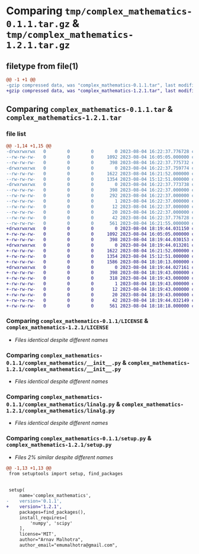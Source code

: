 # Comparing `tmp/complex_mathematics-0.1.1.tar.gz` & `tmp/complex_mathematics-1.2.1.tar.gz`

## filetype from file(1)

```diff
@@ -1 +1 @@
-gzip compressed data, was "complex_mathematics-0.1.1.tar", last modified: Fri Aug  4 16:22:37 2023, max compression
+gzip compressed data, was "complex_mathematics-1.2.1.tar", last modified: Fri Aug  4 18:19:44 2023, max compression
```

## Comparing `complex_mathematics-0.1.1.tar` & `complex_mathematics-1.2.1.tar`

### file list

```diff
@@ -1,14 +1,15 @@
-drwxrwxrwx   0        0        0        0 2023-08-04 16:22:37.776728 complex_mathematics-0.1.1/
--rw-rw-rw-   0        0        0     1092 2023-08-04 16:05:05.000000 complex_mathematics-0.1.1/LICENSE
--rw-rw-rw-   0        0        0      398 2023-08-04 16:22:37.775732 complex_mathematics-0.1.1/PKG-INFO
-drwxrwxrwx   0        0        0        0 2023-08-04 16:22:37.759774 complex_mathematics-0.1.1/complex_mathematics/
--rw-rw-rw-   0        0        0     1622 2023-08-04 16:21:52.000000 complex_mathematics-0.1.1/complex_mathematics/__init__.py
--rw-rw-rw-   0        0        0     1354 2023-08-04 15:12:51.000000 complex_mathematics-0.1.1/complex_mathematics/linalg.py
-drwxrwxrwx   0        0        0        0 2023-08-04 16:22:37.773738 complex_mathematics-0.1.1/complex_mathematics.egg-info/
--rw-rw-rw-   0        0        0      398 2023-08-04 16:22:37.000000 complex_mathematics-0.1.1/complex_mathematics.egg-info/PKG-INFO
--rw-rw-rw-   0        0        0      292 2023-08-04 16:22:37.000000 complex_mathematics-0.1.1/complex_mathematics.egg-info/SOURCES.txt
--rw-rw-rw-   0        0        0        1 2023-08-04 16:22:37.000000 complex_mathematics-0.1.1/complex_mathematics.egg-info/dependency_links.txt
--rw-rw-rw-   0        0        0       12 2023-08-04 16:22:37.000000 complex_mathematics-0.1.1/complex_mathematics.egg-info/requires.txt
--rw-rw-rw-   0        0        0       20 2023-08-04 16:22:37.000000 complex_mathematics-0.1.1/complex_mathematics.egg-info/top_level.txt
--rw-rw-rw-   0        0        0       42 2023-08-04 16:22:37.776728 complex_mathematics-0.1.1/setup.cfg
--rw-rw-rw-   0        0        0      561 2023-08-04 16:21:55.000000 complex_mathematics-0.1.1/setup.py
+drwxrwxrwx   0        0        0        0 2023-08-04 18:19:44.031150 complex_mathematics-1.2.1/
+-rw-rw-rw-   0        0        0     1092 2023-08-04 16:05:05.000000 complex_mathematics-1.2.1/LICENSE
+-rw-rw-rw-   0        0        0      398 2023-08-04 18:19:44.030153 complex_mathematics-1.2.1/PKG-INFO
+drwxrwxrwx   0        0        0        0 2023-08-04 18:19:44.013201 complex_mathematics-1.2.1/complex_mathematics/
+-rw-rw-rw-   0        0        0     1622 2023-08-04 16:21:52.000000 complex_mathematics-1.2.1/complex_mathematics/__init__.py
+-rw-rw-rw-   0        0        0     1354 2023-08-04 15:12:51.000000 complex_mathematics-1.2.1/complex_mathematics/linalg.py
+-rw-rw-rw-   0        0        0     1586 2023-08-04 18:10:13.000000 complex_mathematics-1.2.1/complex_mathematics/ml.py
+drwxrwxrwx   0        0        0        0 2023-08-04 18:19:44.027161 complex_mathematics-1.2.1/complex_mathematics.egg-info/
+-rw-rw-rw-   0        0        0      398 2023-08-04 18:19:43.000000 complex_mathematics-1.2.1/complex_mathematics.egg-info/PKG-INFO
+-rw-rw-rw-   0        0        0      318 2023-08-04 18:19:43.000000 complex_mathematics-1.2.1/complex_mathematics.egg-info/SOURCES.txt
+-rw-rw-rw-   0        0        0        1 2023-08-04 18:19:43.000000 complex_mathematics-1.2.1/complex_mathematics.egg-info/dependency_links.txt
+-rw-rw-rw-   0        0        0       12 2023-08-04 18:19:43.000000 complex_mathematics-1.2.1/complex_mathematics.egg-info/requires.txt
+-rw-rw-rw-   0        0        0       20 2023-08-04 18:19:43.000000 complex_mathematics-1.2.1/complex_mathematics.egg-info/top_level.txt
+-rw-rw-rw-   0        0        0       42 2023-08-04 18:19:44.032149 complex_mathematics-1.2.1/setup.cfg
+-rw-rw-rw-   0        0        0      561 2023-08-04 18:18:18.000000 complex_mathematics-1.2.1/setup.py
```

### Comparing `complex_mathematics-0.1.1/LICENSE` & `complex_mathematics-1.2.1/LICENSE`

 * *Files identical despite different names*

### Comparing `complex_mathematics-0.1.1/complex_mathematics/__init__.py` & `complex_mathematics-1.2.1/complex_mathematics/__init__.py`

 * *Files identical despite different names*

### Comparing `complex_mathematics-0.1.1/complex_mathematics/linalg.py` & `complex_mathematics-1.2.1/complex_mathematics/linalg.py`

 * *Files identical despite different names*

### Comparing `complex_mathematics-0.1.1/setup.py` & `complex_mathematics-1.2.1/setup.py`

 * *Files 2% similar despite different names*

```diff
@@ -1,13 +1,13 @@
 from setuptools import setup, find_packages
 
 
 setup(
     name='complex_mathematics',
-    version='0.1.1',
+    version='1.2.1',
     packages=find_packages(),
     install_requires=[
         'numpy', 'scipy'
     ],
     license='MIT',
     author="Arnav Malhotra",
     author_email="emumalhotra@gmail.com",
```

